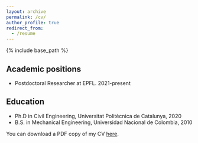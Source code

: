 ```yaml
---
layout: archive
permalink: /cv/
author_profile: true
redirect_from:
  - /resume
---
```


{% include base_path %}

## Academic positions

* Postdoctoral Researcher at EPFL. 2021-present

## Education

* Ph.D in Civil Engineering, Universitat Politècnica de Catalunya, 2020 
* B.S. in Mechanical Engineering, Universidad Nacional de Colombia, 2010



You can download a PDF copy of my CV [here](/files/CV.pdf).
